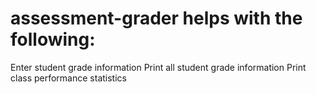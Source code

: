# assessment-grader helps with the following:
Enter student grade information
Print all student grade information
Print class performance statistics
